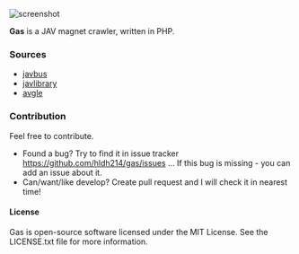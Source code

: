 ![screenshot](https://raw.githubusercontent.com/hldh214/gas/lagacy/head.jpg)

**Gas** is a JAV magnet crawler, written in PHP.

### Sources

* [javbus](https://www.javbus.com/)
* [javlibrary](http://www.javlibrary.com/)
* [avgle](https://avgle.com/)


### Contribution

Feel free to contribute.

* Found a bug? Try to find it in issue tracker https://github.com/hldh214/gas/issues ... If this bug is missing - you can add an issue about it.
* Can/want/like develop? Create pull request and I will check it in nearest time! 


#### License

Gas is open-source software licensed under the MIT License. See the LICENSE.txt file for more information.

